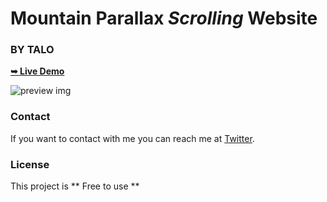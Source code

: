 # Mountain Parallax *Scrolling* Website
### BY TALO

<a href="https://alphaotuken.github.io/Mountain-Parallax-Website/"><strong>➥ Live Demo</strong></a>

![preview img](/preview.png)

### Contact

If you want to contact with me you can reach me at [Twitter](https://www.twitter.com/taloisik).

### License

This project is ** Free to use **
